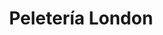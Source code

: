 ---
title: "Peletería London"
url: /ciudad-autonoma-de-buenos-aires/peleteria-london/
shop: ropa
---